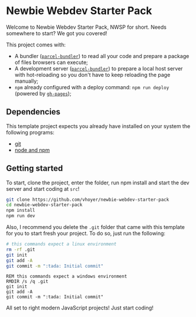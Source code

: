 Newbie Webdev Starter Pack
==========================

Welcome to Newbie Webdev Starter Pack, NWSP for short. Needs somewhere to start? We got you covered!

This project comes with:

- A bundler ([`parcel-bundler`](https://parceljs.org/)) to read all your code and prepare a package of files browsers can execute;
- A development server ([`parcel-bundler`](https://parceljs.org/)) to prepare a local host server with hot-reloading so you don't have to keep reloading the page manually;
- `npm` already configured with a deploy command: `npm run deploy` (powered by [`gh-pages`](https://www.npmjs.com/package/gh-pages));

Dependencies
------------

This template project expects you already have installed on your system the following programs:

- [git](https://git-scm.com)
- [node and npm](https://docs.npmjs.com/downloading-and-installing-node-js-and-npm)

Getting started
---------------

To start, clone the project, enter the folder, run npm install and start the dev server and start coding at `src`!

```bash
git clone https://github.com/vhoyer/newbie-webdev-starter-pack
cd newbie-webdev-starter-pack
npm install
npm run dev
```

Also, I recommend you delete the `.git` folder that came with this template for you to start fresh your project. To do so, just run the following:

```bash
# this commands expect a linux environment
rm -rf .git
git init
git add -A
git commit -m ":tada: Initial commit"
```

```dos
REM this commands expect a windows environment
RMDIR /s /q .git
git init
git add -A
git commit -m ":tada: Initial commit"
```

All set to right modern JavaScript projects! Just start coding!
